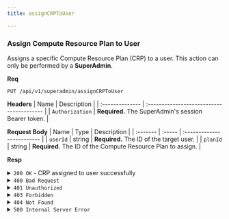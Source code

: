 ```yaml
---
title: assignCRPToUser

---
```


### Assign Compute Resource Plan to User

Assigns a specific Compute Resource Plan (CRP) to a user. This action can only be performed by a **SuperAdmin**.

**Req**
```
PUT /api/v1/superadmin/assignCRPToUser
```

**Headers**
| Name            | Description                               |
| :-------------- | :---------------------------------------- |
| `Authorization` | **Required.** The SuperAdmin's session Bearer token. |

**Request Body**
| Name     | Type   | Description                |
| :------- | :----- | :------------------------- |
| `userId` | string | **Required.** The ID of the target user. |
| `planId` | string | **Required.** The ID of the Compute Resource Plan to assign. |

**Resp**
<details>
<summary><code>200 OK</code> - CRP assigned to user successfully</summary>

```json
{
  "code": 200,
  "message": "CRP assigned to user successfully",
  "data": {
    "user": "JohnDoe",
    "role": "user",
    "planId": "60d0fe4f5311236168a109d0"
  }
}
```
</details>

<details>
<summary><code>400 Bad Request</code></summary>
    
Possible `message` values:
* `"Missing 'userId' field"`
* `"Missing 'planId' field"`
```json
{ "code": 400, "message": "...", "data": null }
```
</details>

<details>
<summary><code>401 Unauthorized</code></summary>
    
```json
{ "code": 401, "message": "Unauthorized: Invalid token", "data": null }
```
</details>

<details>
<summary><code>403 Forbidden</code></summary>
    
```json
{ "code": 403, "message": "Forbidden: requires superadmin role", "data": null }
```
</details>

<details>
<summary><code>404 Not Found</code></summary>
    
Possible `message` values:
* `"Target user not found"`
* `"Compute Resource Plan not found"`
```json
{ "code": 404, "message": "...", "data": null }
```
</details>

<details>
<summary><code>500 Internal Server Error</code></summary>
    
```json
{ "code": 500, "message": "Internal Server Error: ...", "data": null }
```
</details>